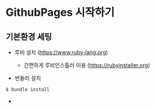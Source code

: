 # GithubPages 시작하기

## 기본환경 세팅

* 루비 설치 (https://www.ruby-lang.org)
    * 간편하게 루비인스톨러 이용 (https://rubyinstaller.org)

* 번들러 설치
    
```js
$ bundle install    

```

*